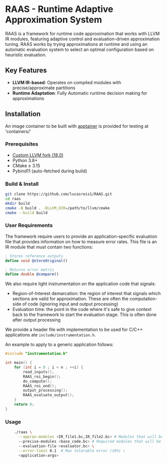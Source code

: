 # RAAS - Runtime Adaptive Approximation System

RAAS is a framework for runtime code approximation that works with LLVM IR modules, featuring adaptive control and evaluation-driven approximation tuning.
RAAS works by trying approximations at runtime and using an automatic evaluation system to select an optimal configuration based on heuristic evaluation.

## Key Features
- **LLVM IR-based**: Operates on compiled modules with precise/approximate partitions
- **Runtime Adaptation**: Fully Automatic runtime decision making for approximations

## Installation
An image container to be built with [apptainer](https://github.com/apptainer/apptainer.git) is provided for testing at 'containers/'

### Prerequisites
- [Custom LLVM fork (18.0)](https://github.com/lucasreis1/llvm-project/tree/pr/improve-symbol-mapping)
- Python 3.8+
- CMake ≥ 3.15
- Pybind11 (auto-fetched during build)

### Build & Install
```bash
git clone https://github.com/lucasreis1/RAAS.git
cd raas
mkdir build 
cmake -B build . -DLLVM_DIR=/path/to/llvm/cmake
cmake --build build
```

### User Requirements
The framework require users to provide an application-specific evaluation file that provides information on how to measure error rates. This file is an IR module that must contain two functions:
```llvm
; Stores reference outputs
define void @storeOriginal()

; Returns error metric 
define double @compare()
```

We also require light instrumentation on the application code that signals:
* Region-of-Interest demarcation: the region of interest that signals which sections are valid for approximation. These are often the computation-side of code (ignoring input and output processing)
* Evaluation time: the point in the code where it's safe to give context back to the framework to start the evaluation stage. This is often done after output processing

We provide a header file with implementation to be used for C/C++ applications ate `include/instrumentation.h`.

An example to apply to a generic application follows:
```c
#include "instrumentation.h"

int main() {
    for (int i = 0 ; i < n ; ++i) {
        read_inputs();
        RAAS_roi_begin();
        do_compute();
        RAAS_roi_end();
        output_processing();
        RAAS_evaluate_output();
    }
    return 0;
}
```

### Usage
```bash
    ./raas \
      --approx-modules <IR_file1.bc,IR_file2.bc> # Modules that will be approximated \
      --precise-modules <base_code.bc> # Required modules that will be compiled as-is \
      --evaluation-file <evaluator.bc> \
      --error-limit 0.1  # Max tolerable error (10%) \
      <application-args>
```
